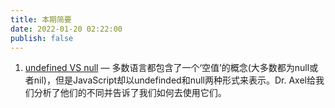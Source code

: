 ```yaml
---
title: 本期简要
date: 2022-01-20 02:22:00
publish: false
---
```

1. [undefined VS null](./undefined_VS_null.md) — 多数语言都包含了一个‘空值’的概念(大多数都为null或者nil)，但是JavaScript却以undefinded和null两种形式来表示。Dr. Axel给我们分析了他们的不同并告诉了我们如何去使用它们。
